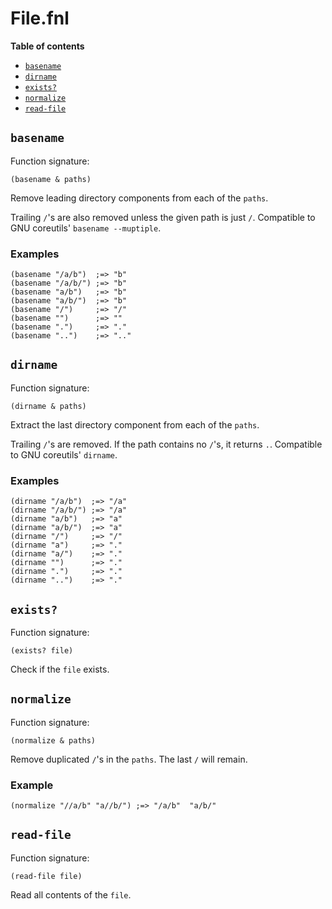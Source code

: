 # File.fnl

**Table of contents**

- [`basename`](#basename)
- [`dirname`](#dirname)
- [`exists?`](#exists)
- [`normalize`](#normalize)
- [`read-file`](#read-file)

## `basename`
Function signature:

```
(basename & paths)
```

Remove leading directory components from each of the `paths`.

Trailing `/`'s are also removed unless the given path is just `/`.
Compatible to GNU coreutils' `basename --muptiple`.

### Examples

```fennel
(basename "/a/b")  ;=> "b"
(basename "/a/b/") ;=> "b"
(basename "a/b")   ;=> "b"
(basename "a/b/")  ;=> "b"
(basename "/")     ;=> "/"
(basename "")      ;=> ""
(basename ".")     ;=> "."
(basename "..")    ;=> ".."
```

## `dirname`
Function signature:

```
(dirname & paths)
```

Extract the last directory component from each of the `paths`.

Trailing `/`'s are removed. If the path contains no `/`'s, it returns `.`.
Compatible to GNU coreutils' `dirname`.

### Examples

```fennel
(dirname "/a/b")  ;=> "/a"
(dirname "/a/b/") ;=> "/a"
(dirname "a/b")   ;=> "a"
(dirname "a/b/")  ;=> "a"
(dirname "/")     ;=> "/"
(dirname "a")     ;=> "."
(dirname "a/")    ;=> "."
(dirname "")      ;=> "."
(dirname ".")     ;=> "."
(dirname "..")    ;=> "."
```

## `exists?`
Function signature:

```
(exists? file)
```

Check if the `file` exists.

## `normalize`
Function signature:

```
(normalize & paths)
```

Remove duplicated `/`'s in the `paths`. The last `/` will remain.

### Example

```fennel
(normalize "//a/b" "a//b/") ;=> "/a/b"	"a/b/"
```

## `read-file`
Function signature:

```
(read-file file)
```

Read all contents of the `file`.


<!-- Generated with Fenneldoc 1.0.1-dev
     https://gitlab.com/andreyorst/fenneldoc -->
